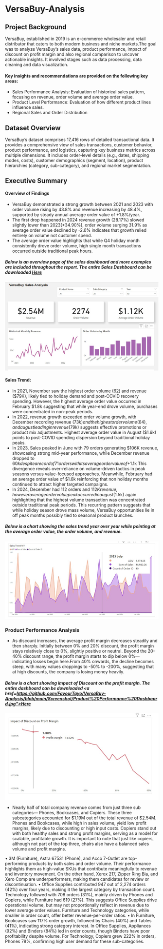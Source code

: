 # VersaBuy-Analysis
## Project Background
VersaBuy, established in 2019 is an e-commerce wholesaler and retail distributor that caters to both modern business and niche markets.The goal was to analyze VersaBuy’s sales data, product performance, impact of discount on profit margin and also regional comparison to uncover actionable insights. It involved stages such as data processing, data cleaning and data visualization. 

#### Key insights and recommendations are provided on the following key areas:
-	Sales Performance Analysis: Evaluation of historical sales pattern, focusing on revenue, order volume and average order value.
-	Product Level Performance: Evaluation of how different product lines influence sales.
-	Regional Sales and Order Distribution
## Dataset Overview
VersaBuy’s dataset comprises 17,416 rows of detailed transactional data. It provides a comprehensive view of sales transactions, customer behavior, product performance, and logistics, capturing key business metrics across multiple dimensions. It includes order-level details (e.g., dates, shipping modes, costs), customer demographics (segment, location), product hierarchies (category, sub-category), and regional market segmentation.
## Executive Summary
#### Overview of Findings
- VersaBuy demonstrated a strong growth between 2021 and 2023 with order volume rising by 43.8% and revenue increasing by 48.4%, supported by steady annual average order value of +1.8%/year. 
- The first drop happened in 2024 revenue growth (28.17%) slowed slightly lower than 2023(+34.90%), order volume surging 31.9% as average order value declined by -2.6% indicates that growth relied entirely on volume not customer spend.
- The average order value highlights that while Q4 holiday month consistently drove order volume, high single month transactions occurred outside traditional peak hours.
##### Below is an overview page of the sales dashboard and more examples are included throughout the report. The entire Sales Dashboard can be downloaded <a href="https://github.com/FavourTayo/VersaBuy-Analysis/blob/main/Screenshot/Revenue%20dashboard.jpg">Here</a>
![Screenshot](https://github.com/FavourTayo/VersaBuy-Analysis/blob/main/Screenshot/Revenue%20Dashboard2.jpg)

#### Sales Trend:
- In 2021, November saw the highest order volume (62) and revenue ($79K), likely tied to holiday demand and post-COVID recovery spending. However, the highest average order value occurred in February $1.8k suggesting that while year-end drove volume, purchases were concentrated in non-peak periods.
- In 2022, revenue growth exceeded order volume growth, with December recording revenue ($73k) and the highest order volume (64), and august leading in revenue ($79k) suggests effective promotions or product mix adjustments. Highest average order value in August ($1.6k) points to post-COVID spending dispersion beyond traditional holiday peaks.
- In 2023, Sales peaked in June with 79 orders generating $106K revenue, showcasing strong mid-year performance, while December revenue dropped to $60k despite a record of 71 orders with its average order value of +$1.1k This divergence reveals over-reliance on volume-driven tactics in peak seasons versus value-focused approaches. Meanwhile, February had an average order value of $1.6k reinforcing that non holiday months continued to attract higher targeted campaigns.
-	In 2024, December had 112 orders and $112K revenue, however average order value peak occurred in august($1.5k) again highlighting that the highest volume transaction was concentrated outside traditional peak periods. This recurring pattern suggests that while holiday season drove mass volume, VersaBuy opportunities lie in off peak months possibly tied to seasonal product launches.
##### Below is a chart showing the sales trend year over year while pointing at the average order value, the order volume, and revenue.
 ![Screenshot](https://github.com/FavourTayo/VersaBuy-Analysis/blob/main/Screenshot/Sales%20Trend%20YoY.jpg)

 ### Product Performance Analysis 
 - As discount increases, the average profit margin decreases steadily and then sharply. Initially between 0% and 20% discount, the profit margin stays relatively close to 0%, slightly positive or neutral. Beyond the 20–40% discount range, the profit margin starts to dip below 0%—indicating losses begin here.From 40% onwards, the decline becomes steep, with many values droppings to -50% to -200%, suggesting that at high discounts, the company is losing money heavily.
##### Below is a chart showing impact of Discount on the profit margin. The entire dashboard can be downloaded <a href=https://github.com/FavourTayo/VersaBuy-Analysis/blob/main/Screenshot/Product%20Performance%20Dashboard.jpg">Here</a>
![Screenshot](https://github.com/FavourTayo/VersaBuy-Analysis/blob/main/Screenshot/Impact%20of%20Profit%20on%20Discount%205.jpg)
 

   
-	Nearly half of total company revenue comes from just three sub categories— Phones, Bookcases, and Copiers. These three subcategories accounted for $1.19M out of the total revenue of $2.54M. Phones and Bookcases, while high in sales volume, yield low profit margins, likely due to discounting or high input costs.
Copiers stand out with both healthy sales and strong profit margins, serving as a model for scalable, profitable growth. It is important to note that just like copiers, although not part of the top three, chairs also have a balanced sales volume and profit margins.

•	3M (Furniture), Astra 67531 (Phone), and Acco 7-Outlet are top-performing products by both sales and order volume. Their performance highlights them as high-value SKUs that contribute meaningfully to revenue and inventory movement. On the other hand, Xerox 217, Zipper Ring Bia, and Xero Comp are underperformers, making them candidates for review or discontinuation.
•	Office Supplies contributed 947 out of 2,274 orders (42%) over four years, making it the largest category by transaction count. Technology followed with 708 orders (31%), mainly driven by Phones and Copiers, while Furniture had 619 (27%). This suggests Office Supplies drive operational volume, but may not proportionally reflect in revenue due to lower average order values. Furniture and Technology categories, while smaller in order count, offer better revenue-per-order ratios.
•	In Furniture, Bookcases saw 117% order growth, followed by Chairs (40%) and Tables (41%), indicating strong category interest. In Office Supplies, Appliances (92%) and Binders (84%) led in order counts, though Binders have poor profitability despite volume. For Technology, Copiers grew 222% in orders, Phones 78%, confirming high user demand for these sub-categories.


 
